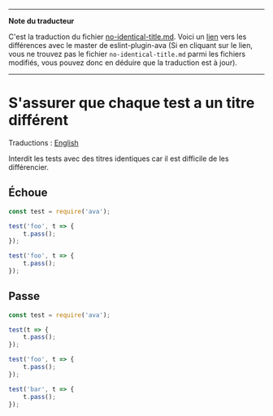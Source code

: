 ___
**Note du traducteur**

C'est la traduction du fichier [no-identical-title.md](https://github.com/avajs/eslint-plugin-ava/blob/master/docs/rules/no-identical-title.md). Voici un [lien](https://github.com/avajs/eslint-plugin-ava/compare/7542453058c30ebbc79c7bfeb689492fce226d8f...main#diff-71a0207aeafb9ca6c33c3d06982b1baa) vers les différences avec le master de eslint-plugin-ava (Si en cliquant sur le lien, vous ne trouvez pas le fichier `no-identical-title.md` parmi les fichiers modifiés, vous pouvez donc en déduire que la traduction est à jour).
___
# S'assurer que chaque test a un titre différent

Traductions : [English](https://github.com/avajs/eslint-plugin-ava/blob/master/docs/rules/no-identical-title.md)

Interdit les tests avec des titres identiques car il est difficile de les différencier.


## Échoue

```js
const test = require('ava');

test('foo', t => {
	t.pass();
});

test('foo', t => {
	t.pass();
});
```


## Passe

```js
const test = require('ava');

test(t => {
	t.pass();
});

test('foo', t => {
	t.pass();
});

test('bar', t => {
	t.pass();
});
```
